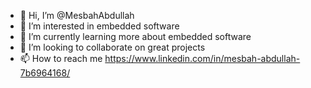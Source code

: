 - 👋 Hi, I’m @MesbahAbdullah
- 👀 I’m interested in embedded software 
- 🌱 I’m currently learning more about embedded  software 
- 💞️ I’m looking to collaborate on great projects 
- 📫 How to reach me https://www.linkedin.com/in/mesbah-abdullah-7b6964168/

<!---
MesbahAbdullah/MesbahAbdullah is a ✨ special ✨ repository because its `README.md` (this file) appears on your GitHub profile.
You can click the Preview link to take a look at your changes.
--->
